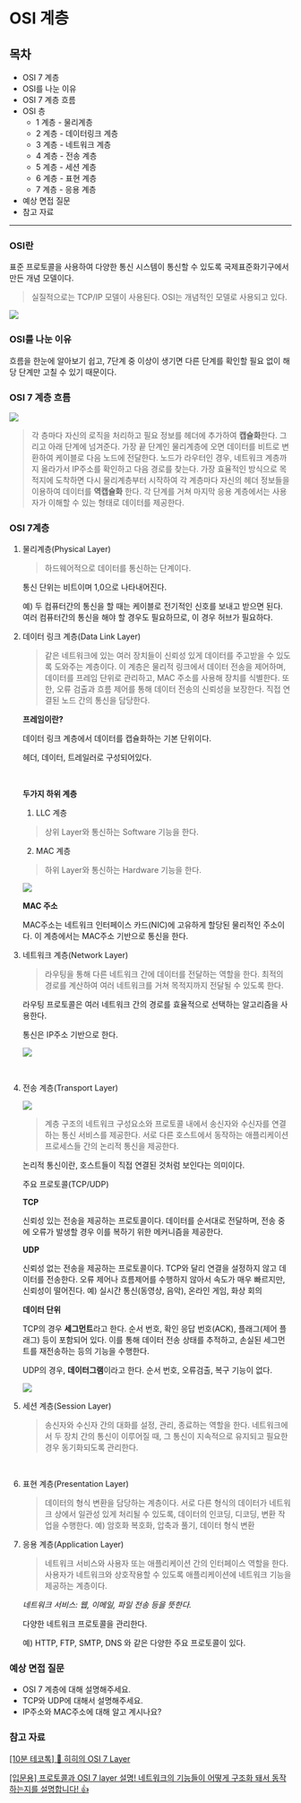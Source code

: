 # OSI 계층

## 목차

* OSI 7 계층
* OSI를 나눈 이유
* OSI 7 계층 흐름
* OSI 층 
  * 1 계층 - 물리계층
  * 2 계층 - 데이터링크 계층
  * 3 계층 - 네트워크 계층
  * 4 계층 - 전송 계층 
  * 5 계층 - 세션 계층
  * 6 계층 - 표현 계층
  * 7 계층 - 응용 계층 
* 예상 면접 질문
* 참고 자료
---

### OSI란 
표준 프로토콜을 사용하여 다양한 통신 시스템이 통신할 수 있도록 국제표준화기구에서 만든 개념 모델이다.
> 실질적으로는 TCP/IP 모델이 사용된다. OSI는 개념적인 모델로 사용되고 있다. 

![](/Network/img/network_osi_layer_img.png)
### OSI를 나눈 이유 
흐름을 한눈에 알아보기 쉽고, 7단계 중 이상이 생기면 다른 단계를 확인할 필요 없이 해당 단계만 고칠 수 있기 때문이다. 


### OSI 7 계층 흐름 
![](/Network/img/network_flow.png)

> 각 층마다 자신의 로직을 처리하고 필요 정보를 헤더에 추가하여 **캡슐화**한다. 그리고 아래 단계에 넘겨준다. 
> 가장 끝 단계인 물리계층에 오면 데이터를 비트로 변환하여 케이블로 다음 노드에 전달한다. 노드가 라우터인 경우, 
> 네트워크 계층까지 올라가서 IP주소를 확인하고 다음 경로를 찾는다.
> 가장 효율적인 방식으로 목적지에 도착하면 다시 물리계층부터 시작하여 각 계층마다 자신의 헤더 정보들을 이용하여 데이터를
> **역캡슐화** 한다. 각 단계를 거쳐 마지막 응용 계층에서는 사용자가 이해할 수 있는 형태로 데이터를 제공한다. 

### OSI 7계층 

1. 물리계층(Physical Layer)<br>
    > 하드웨어적으로 데이터를 통신하는 단계이다.

    통신 단위는 비트이며 1,0으로 나타내어진다. 

    예) 두 컴퓨터간의 통신을 할 때는 케이블로 전기적인 신호를 보내고 받으면 된다. 여러 컴퓨터간의 통신을 해야 할 경우도 필요하므로, 이 경우 허브가 필요하다.


2. 데이터 링크 계층(Data Link Layer) 
    > 같은 네트워크에 있는 여러 장치들이 신뢰성 있게 데이터를 주고받을 수 있도록 도와주는 계층이다. 이 계층은 물리적 링크에서 데이터 전송을 제어하며, 데이터를 프레임 단위로 관리하고, MAC 주소를 사용해 장치를 식별한다. 또한, 오류 검출과 흐름 제어를 통해 데이터 전송의 신뢰성을 보장한다. 직접 연결된 노드 간의 통신을 담당한다. 
    
    **프레임이란?**

    데이터 링크 계층에서 데이터를 캡슐화하는 기본 단위이다. 
    
    헤더, 데이터, 트레일러로 구성되어있다.

    <br>

    **두가지 하위 계층**

    1. LLC 계층
    > 상위 Layer와 통신하는 Software 기능을 한다. 
    2. MAC 계층 
    > 하위 Layer와 통신하는 Hardware 기능을 한다.

    ![](/Network/img/network_data_link_img.png)

    **MAC 주소**

    MAC주소는 네트워크 인터페이스 카드(NIC)에 고유하게 할당된 물리적인 주소이다. 이 계층에서는 MAC주소 기반으로 통신을 한다. 

     
3. 네트워크 계층(Network Layer)<br>

    > 라우팅을 통해 다른 네트워크 간에 데이터를 전달하는 역할을 한다. 최적의 경로를 계산하여 여러 네트워크를 거쳐 목적지까지 전달될 수 있도록 한다. 

    라우팅 프로토콜은 여러 네트워크 간의 경로를 효율적으로 선택하는 알고리즘을 사용한다. 

    통신은 IP주소 기반으로 한다. 

    ![](/Network/img/network_network_layer.png)

    <br> 


4. 전송 계층(Transport Layer)<br>

    ![](/Network/img/network_transport_layer.png)

    > 계층 구조의 네트워크 구성요소와 프로토콜 내에서 송신자와 수신자를 연결하는 통신 서비스를 제공한다. 서로 다른 호스트에서 동작하는 애플리케이션 프로세스들 간의 논리적 통신을 제공한다.
    
    논리적 통신이란, 호스트들이 직접 연결된 것처럼 보인다는 의미이다. 

    주요 프로토콜(TCP/UDP)

    **TCP**

    신뢰성 있는 전송을 제공하는 프로토콜이다. 데이터를 순서대로 전달하며, 전송 중에 오류가 발생할 경우 이를 복하기 위한 메커니즘을 제공한다. 

    **UDP**

    신뢰성 없는 전송을 제공하는 프로토콜이다. TCP와 달리 연결을 설정하지 않고 데이터를 전송한다. 오류 제어나 흐름제어를 수행하지 않아서 속도가 매우 빠르지만, 신뢰성이 떨어진다. 
    예) 실시간 통신(동영상, 음악), 온라인 게임, 화상 회의

    **데이터 단위**

    TCP의 경우 **세그먼트**라고 한다. 순서 번호, 확인 응답 번호(ACK), 플래그(제어 플래그) 등이 포함되어 있다. 이를 통해 데이터 전송 상태를 추적하고, 손실된 세그먼트를 재전송하는 등의 기능을 수행한다. 

    UDP의 경우, **데이터그램**이라고 한다. 순서 번호, 오류검출, 복구 기능이 없다. 

    
    ![](/Network/img/network_transport_layer_2.png)
    <br>

5. 세션 계층(Session Layer)

    > 송신자와 수신자 간의 대화를 설정, 관리, 종료하는 역할을 한다. 네트워크에서 두 장치 간의 통신이 이루어질 때, 
    그 통신이 지속적으로 유지되고 필요한 경우 동기화되도록 관리한다. 

    <br>

6. 표현 계층(Presentation Layer)
    > 데이터의 형식 변환을 담당하는 계층이다. 서로 다른 형식의 데이터가 네트워크 상에서 일관성 있게 처리될 수 있도록,
    데이터의 인코딩, 디코딩, 변환 작업을 수행한다. 
    예) 암호화 복호화, 압축과 풀기, 데이터 형식 변환
    
7. 응용 계층(Application Layer)
   
    > 네트워크 서비스와 사용자 또는 애플리케이션 간의 인터페이스 역할을 한다. 사용자가 네트워크와 상호작용할 수 있도록 애플리케이션에 네트워크 기능을 제공하는 계층이다. 

    *네트워크 서비스: 웹, 이메일, 파일 전송 등을 뜻한다.*

    다양한 네트워크 프로토콜을 관리한다. 

    예) HTTP, FTP, SMTP, DNS 와 같은 다양한 주요 프로토콜이 있다. 


### 예상 면접 질문

* OSI 7 계층에 대해 설명해주세요.
* TCP와 UDP에 대해서 설명해주세요. 
* IP주소와 MAC주소에 대해 알고 계시나요?


### 참고 자료 
[[10분 테코톡] 🔮 히히의 OSI 7 Layer](https://www.youtube.com/watch?v=1pfTxp25MA8)

[[입문용] 프로토콜과 OSI 7 layer 설명! 네트워크의 기능들이 어떻게 구조화 돼서 동작하는지를 설명합니다! 👍](https://www.youtube.com/watch?v=6l7xP7AnB64)
